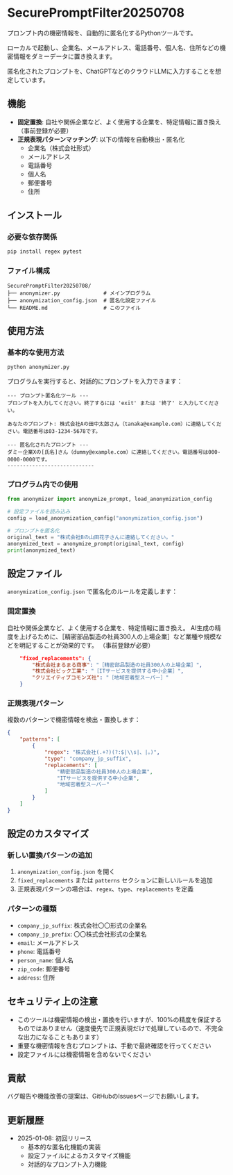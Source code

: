 # SecurePromptFilter20250708

プロンプト内の機密情報を、自動的に匿名化するPythonツールです。

ローカルで起動し、企業名、メールアドレス、電話番号、個人名、住所などの機密情報をダミーデータに置き換えます。

匿名化されたプロンプトを、ChatGPTなどのクラウドLLMに入力することを想定しています。

## 機能

- **固定置換**: 自社や関係企業など、よく使用する企業を、特定情報に置き換え（事前登録が必要）
- **正規表現パターンマッチング**: 以下の情報を自動検出・匿名化
  - 企業名（株式会社形式）
  - メールアドレス
  - 電話番号
  - 個人名
  - 郵便番号
  - 住所

## インストール

### 必要な依存関係

```bash
pip install regex pytest
```

### ファイル構成

```
SecurePromptFilter20250708/
├── anonymizer.py              # メインプログラム
├── anonymization_config.json  # 匿名化設定ファイル
└── README.md                  # このファイル
```

## 使用方法

### 基本的な使用方法

```bash
python anonymizer.py
```

プログラムを実行すると、対話的にプロンプトを入力できます：

```
--- プロンプト匿名化ツール ---
プロンプトを入力してください。終了するには 'exit' または '終了' と入力してください。

あなたのプロンプト: 株式会社Aの田中太郎さん（tanaka@example.com）に連絡してください。電話番号は03-1234-5678です。

--- 匿名化されたプロンプト ---
ダミー企業Xの[氏名]さん（dummy@example.com）に連絡してください。電話番号は000-0000-0000です。
----------------------------
```

### プログラム内での使用

```python
from anonymizer import anonymize_prompt, load_anonymization_config

# 設定ファイルを読み込み
config = load_anonymization_config("anonymization_config.json")

# プロンプトを匿名化
original_text = "株式会社Bの山田花子さんに連絡してください。"
anonymized_text = anonymize_prompt(original_text, config)
print(anonymized_text)
```

## 設定ファイル

`anonymization_config.json` で匿名化のルールを定義します：

### 固定置換

自社や関係企業など、よく使用する企業を、特定情報に置き換え。
AI生成の精度を上げるために、［精密部品製造の社員300人の上場企業］など業種や規模などを明記することが効果的です。
（事前登録が必要）

```json
    "fixed_replacements": {
        "株式会社まるまる商事": "［精密部品製造の社員300人の上場企業］",
        "株式会社ビック工業": "［ITサービスを提供する中小企業］",
        "クリエイティブコモンズ社": "［地域密着型スーパー］"
    }
```

### 正規表現パターン

複数のパターンで機密情報を検出・置換します：

```json
{
    "patterns": [
        {
            "regex": "株式会社(.+?)(?:$|\\s|、|。)",
            "type": "company_jp_suffix",
            "replacements": [
                "精密部品製造の社員300人の上場企業",
                "ITサービスを提供する中小企業",
                "地域密着型スーパー"
            ]
        }
    ]
}
```

## 設定のカスタマイズ

### 新しい置換パターンの追加

1. `anonymization_config.json` を開く
2. `fixed_replacements` または `patterns` セクションに新しいルールを追加
3. 正規表現パターンの場合は、`regex`、`type`、`replacements` を定義

### パターンの種類

- `company_jp_suffix`: 株式会社〇〇形式の企業名
- `company_jp_prefix`: 〇〇株式会社形式の企業名
- `email`: メールアドレス
- `phone`: 電話番号
- `person_name`: 個人名
- `zip_code`: 郵便番号
- `address`: 住所


## セキュリティ上の注意

- このツールは機密情報の検出・置換を行いますが、100%の精度を保証するものではありません（速度優先で正規表現だけで処理しているので、不完全な出力になることもあります）
- 重要な機密情報を含むプロンプトは、手動で最終確認を行ってください
- 設定ファイルには機密情報を含めないでください


## 貢献

バグ報告や機能改善の提案は、GitHubのIssuesページでお願いします。

## 更新履歴

- 2025-01-08: 初回リリース
  - 基本的な匿名化機能の実装
  - 設定ファイルによるカスタマイズ機能
  - 対話的なプロンプト入力機能
